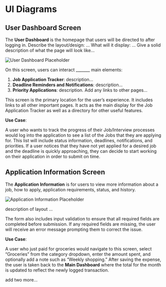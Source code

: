 # UI Diagrams

## User Dashboard Screen

The **User Dashboard** is the homepage that users will be directed to after logging in. 
Describe the layout/design: ...
What will it display: ...
Give a solid description of what the page will look like...

![User Dashboard Placeholder](...)

On this screen, users can interact _______ main elements:

1. **Job Application Tracker**: description...
2. **Deadline Reminders and Notifications**: description...
3. **Priority Applications**: description. Add any links to other pages...

This screen is the primary location for the user’s experience. It includes links to all other important pages. It acts as the main display for the Job Application Tracker as well as a directory for other useful features.

**Use Case**: 

A user who wants to track the progress of their Job/Interview processes would log into the application to see a list of the Jobs that they are applying for. This list will include status information, deadlines, notifications, and priorities. If a user notices that they have not yet applied for a desired job and the deadline is quickly approaching, they can decide to start working on their application in order to submit on time.

## Application Information Screen

The **Application Information** is for users to view more information about a job, how to apply, application requirements, status, and history.  

![Application Information Placeholder](...)

description of layout ...

The form also includes input validation to ensure that all required fields are completed before submission. If any required fields are missing, the user will receive an error message prompting them to correct the issue.

**Use Case**: 

A user who just paid for groceries would navigate to this screen, select “Groceries” from the category dropdown, enter the amount spent, and optionally add a note such as “Weekly shopping.” After saving the expense, the user is taken back to the **Main Dashboard** where the total for the month is updated to reflect the newly logged transaction.

add two more...